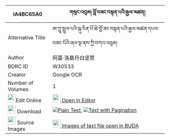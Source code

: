 |IA4BC65A0|གསུང་འབུམ། བློ་བཟང་བསྟན་པའི་རྒྱལ་མཚན། 
| --- | --- 
|Alternative Title |ཨ་ཀྱཱ་སྤྲུལ་པའི་སྐུ་རིན་པོ་ཆེ་བློ་ཟང་བསྟན་པའི་རྒྱལ་མཚན་དཔལ་བཟང་པོའི་ཞལ་སྔ་ནས་ཀྱི་བཀའ་འབུམ།
|Author| 阿嘉·洛桑丹白坚赞
|BDRC ID | W30533
|Creator | Google OCR
|Number of Volumes| 1
|<img width="25" src="https://img.icons8.com/color/25/000000/edit-property.png">Edit Online| [<img width="25" src="https://avatars.githubusercontent.com/u/45091458?s=200&v=4"> Open in Editor](http://editor.openpecha.org/IA4BC65A0)
|<img width="25" src="https://img.icons8.com/fluent/48/000000/download-2.png"/>  Download | [![](https://img.icons8.com/color/20/000000/txt.png)Plain Text](https://github.com/Openpecha/IA4BC65A0/releases/download/v2/sungbum_lozang_tenpa_i_gyaltse_plain_IA4BC65A0.zip), [![](https://img.icons8.com/color/20/000000/txt.png)Text with Pagination](https://github.com/Openpecha/IA4BC65A0/releases/download/v2/sungbum_lozang_tenpa_i_gyaltse_pages_IA4BC65A0.zip)
|<img width="25" src="https://img.icons8.com/plasticine/100/000000/pictures-folder.png"/>  Source Images | [<img width="25" src="https://library.bdrc.io/icons/BUDA-small.svg"> Images of text file open in BUDA](https://library.bdrc.io/show/bdr:W30533)